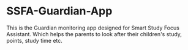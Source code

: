 # SSFA-Guardian-App
This is the Guardian monitoring app designed for Smart Study Focus Assistant. Which helps the parents to look after their children's study, points, study time etc.
